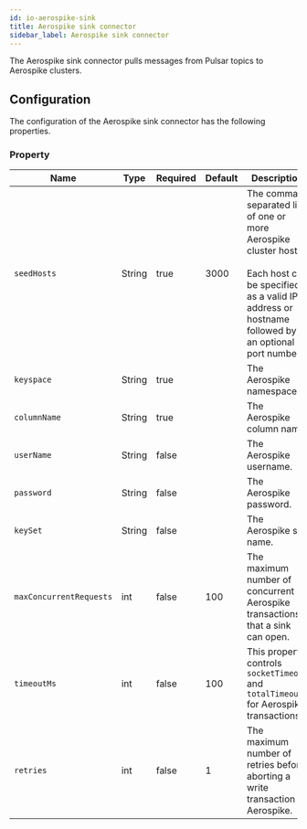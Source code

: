 ```yaml
---
id: io-aerospike-sink
title: Aerospike sink connector
sidebar_label: Aerospike sink connector
---
```


The Aerospike sink connector pulls messages from Pulsar topics to Aerospike clusters.

## Configuration

The configuration of the Aerospike sink connector has the following properties.

### Property

| Name | Type|Required | Default | Description 
|------|----------|----------|---------|-------------|
| `seedHosts` |String| true | 3000 | The comma-separated list of one or more Aerospike cluster hosts.<br><br>Each host can be specified as a valid IP address or hostname followed by an optional port number. | 
| `keyspace` | String| true | |The Aerospike namespace. |
| `columnName` | String | true| |The Aerospike column name. |
|`userName`|String|false||The Aerospike username.|
|`password`|String|false||The Aerospike password.|
| `keySet` | String|false | | The Aerospike set name. |
| `maxConcurrentRequests` |int| false | 100 | The maximum number of concurrent Aerospike transactions that a sink can open. |
| `timeoutMs` | int|false | 100 | This property controls `socketTimeout` and `totalTimeout` for Aerospike transactions.  |
| `retries` | int|false | 1 |The maximum number of retries before aborting a write transaction to Aerospike. |
